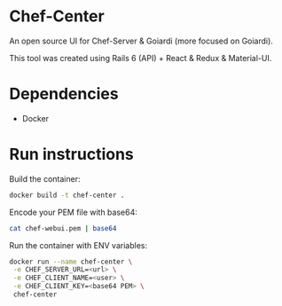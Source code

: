 # Chef-Center

An open source UI for Chef-Server & Goiardi (more focused on Goiardi).

This tool was created using Rails 6 (API) + React & Redux & Material-UI.

# Dependencies

* Docker

# Run instructions
Build the container:
```bash
docker build -t chef-center .
```

Encode your PEM file with base64:
```bash
cat chef-webui.pem | base64
```

Run the container with ENV variables:
```bash
docker run --name chef-center \
 -e CHEF_SERVER_URL=<url> \
 -e CHEF_CLIENT_NAME=<user> \
 -e CHEF_CLIENT_KEY=<base64 PEM> \
 chef-center 
```
